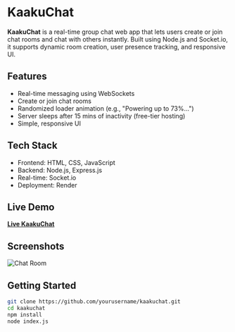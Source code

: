 # KaakuChat

**KaakuChat** is a real-time group chat web app that lets users create or join chat rooms and chat with others instantly. Built using Node.js and Socket.io, it supports dynamic room creation, user presence tracking, and responsive UI.

## Features
- Real-time messaging using WebSockets
- Create or join chat rooms
- Randomized loader animation (e.g., "Powering up to 73%...")
- Server sleeps after 15 mins of inactivity (free-tier hosting)
- Simple, responsive UI

## Tech Stack
- Frontend: HTML, CSS, JavaScript
- Backend: Node.js, Express.js
- Real-time: Socket.io
- Deployment: Render

## Live Demo
[**Live KaakuChat**](https://developerkaku.github.io/kakuchat.com)

## Screenshots
![Chat Room](link-to-your-screenshot.png)

## Getting Started
```bash
git clone https://github.com/yourusername/kaakuchat.git
cd kaakuchat
npm install
node index.js

